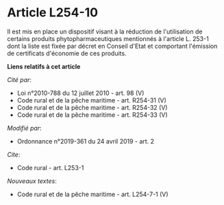 # Article L254-10

Il est mis en place un dispositif visant à la réduction de l'utilisation de certains produits phytopharmaceutiques mentionnés
à l'article L. 253-1 dont la liste est fixée par décret en Conseil d'Etat et comportant l'émission de certificats d'économie
de ces produits.

**Liens relatifs à cet article**

_Cité par_:

  - Loi n°2010-788 du 12 juillet 2010 - art. 98 (V)
  - Code rural et de la pêche maritime - art. R254-31 (V)
  - Code rural et de la pêche maritime - art. R254-32 (V)
  - Code rural et de la pêche maritime - art. R254-33 (V)

_Modifié par_:

  - Ordonnance n°2019-361 du 24 avril 2019 - art. 2

_Cite_:

  - Code rural - art. L253-1

_Nouveaux textes_:

  - Code rural et de la pêche maritime - art. L254-7-1 (V)
